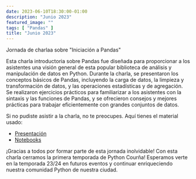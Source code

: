 ```yaml
---
date: 2023-06-10T18:30:00-01:00
description: "Junio 2023"
featured_image: ""
tags: [ "Pandas" ]
title: "Junio 2023"
---
```


Jornada de charlaa sobre "Iniciación a Pandas"

Esta charla introductoria sobre Pandas fue diseñada para proporcionar a los asistentes una visión general de
esta popular biblioteca de análisis y manipulación de datos en Python. Durante la charla, se presentaron los conceptos
básicos de Pandas, incluyendo la carga de datos, la limpieza y transformación de datos, y las operaciones estadísticas
y de agregación. Se realizaron ejercicios prácticos para familiarizar a los asistentes con la sintaxis y las funciones
de Pandas, y se ofrecieron consejos y mejores prácticas para trabajar eficientemente con grandes conjuntos de datos.

Si no pudiste asistir a la charla, no te preocupes. Aquí tienes el material usado:

- [Presentación](/resources/2023/06/introduccion_a_Pandas.pdf)
- [Notebooks](https://github.com/arivasloureiro/introduction-to-pandas/tree/main/home/work)

¡Gracias a todos por formar parte de esta jornada inolvidable! Con esta charla cerramos la primera temporada de
Python Courña!
Esperamos verte en la temporada 23/24 en futuros eventos y continuar enriqueciendo nuestra comunidad Python de
nuestra ciudad.


